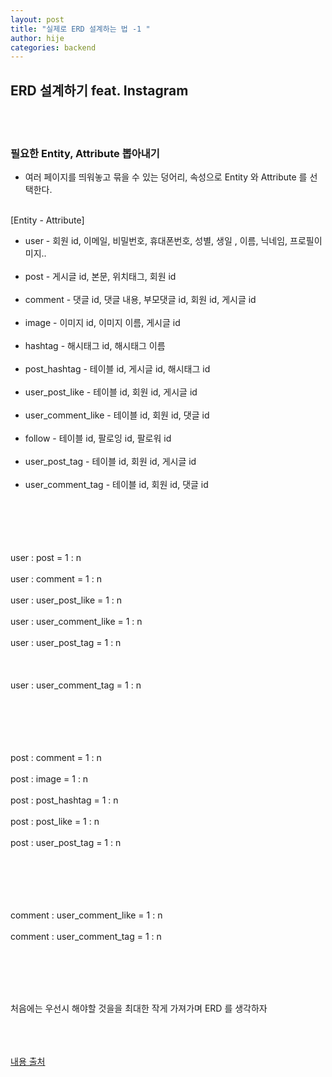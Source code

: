 ```yaml
---
layout: post
title: "실제로 ERD 설계하는 법 -1 "
author: hije
categories: backend
---
```

## ERD 설계하기 feat. Instagram
<br/><br/>


### 필요한 Entity, Attribute 뽑아내기
* 여러 페이지를 띄워놓고 묶을 수 있는 덩어리, 속성으로 Entity 와 Attribute 를 선택한다.
<br/><br/>


[Entity - Attribute] 
* user - 회원 id, 이메일, 비밀번호, 휴대폰번호, 성별, 생일 , 이름, 닉네임, 프로필이미지..<br/><br/>
* post - 게시글 id, 본문, 위치태그, 회원 id<br/><br/>
* comment - 댓글 id, 댓글 내용, 부모댓글 id, 회원 id, 게시글 id<br/><br/>
* image - 이미지 id, 이미지 이름, 게시글 id<br/><br/>
* hashtag - 해시태그 id, 해시태그 이름<br/><br/>
* post_hashtag - 테이블 id, 게시글 id, 해시태그 id<br/><br/>
* user_post_like - 테이블 id, 회원 id, 게시글 id<br/><br/>
* user_comment_like - 테이블 id, 회원 id, 댓글 id<br/><br/>
* follow - 테이블 id, 팔로잉 id, 팔로워 id<br/><br/>
* user_post_tag - 테이블 id, 회원 id, 게시글 id<br/><br/>
* user_comment_tag - 테이블 id, 회원 id, 댓글 id<br/><br/>
<br/><br/><br/><br/>


user : post = 1 : n  <br/><br/>
user : comment = 1 : n<br/><br/>
user : user_post_like = 1 : n<br/><br/>
user : user_comment_like = 1 : n<br/><br/>
user : user_post_tag = 1 : n<br/><br/><br/><br/>
user : user_comment_tag = 1 : n<br/><br/>
<br/><br/><br/><br/>


post : comment = 1 : n<br/><br/>
post : image = 1 : n<br/><br/>
post : post_hashtag = 1 : n<br/><br/>
post : post_like = 1 : n<br/><br/>
post : user_post_tag = 1 : n<br/><br/>
<br/><br/><br/><br/>


comment : user_comment_like = 1 : n<br/><br/>
comment : user_comment_tag = 1 : n

<br/><br/><br/><br/>

처음에는 우선시 해야할 것을을 최대한 작게 가져가며 ERD 를 생각하자
<br/><br/>
<br/><br/>

[내용 출처](https://my-codinglog.tistory.com/entry/ERD-%EC%84%A4%EA%B3%84-%EC%9D%B8%EC%8A%A4%ED%83%80%EA%B7%B8%EB%9E%A8-ERD-%EC%84%A4%EA%B3%84?category=908784)


